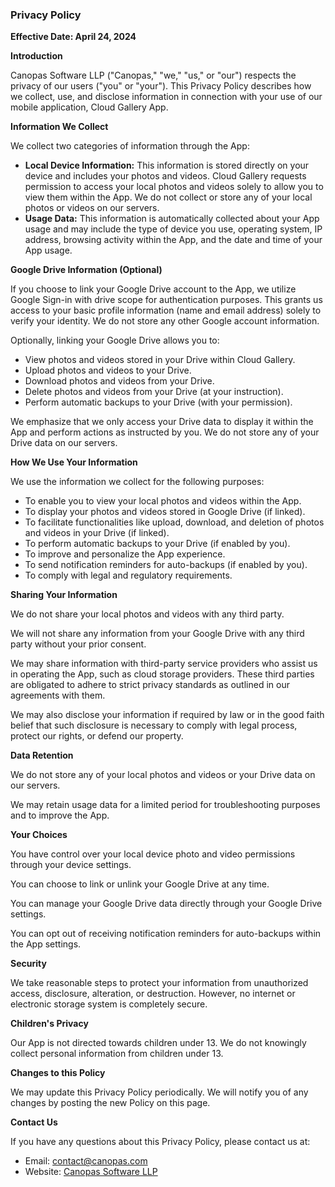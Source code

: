 ### Privacy Policy

**Effective Date: April 24, 2024**

**Introduction**

Canopas Software LLP ("Canopas," "we," "us," or "our") respects the privacy of our users ("you" or "your"). This Privacy Policy describes how we collect, use, and disclose information in connection with your use of our mobile application, Cloud Gallery App.

**Information We Collect**

We collect two categories of information through the App:

* **Local Device Information:** This information is stored directly on your device and includes your photos and videos. Cloud Gallery requests permission to access your local photos and videos solely to allow you to view them within the App. We do not collect or store any of your local photos or videos on our servers.
* **Usage Data:** This information is automatically collected about your App usage and may include the type of device you use, operating system, IP address, browsing activity within the App, and the date and time of your App usage.

**Google Drive Information (Optional)**

If you choose to link your Google Drive account to the App, we utilize Google Sign-in with drive scope for authentication purposes. This grants us access to your basic profile information (name and email address) solely to verify your identity. We do not store any other Google account information.

Optionally, linking your Google Drive allows you to:

* View photos and videos stored in your Drive within Cloud Gallery.
* Upload photos and videos to your Drive.
* Download photos and videos from your Drive.
* Delete photos and videos from your Drive (at your instruction).
* Perform automatic backups to your Drive (with your permission).

We emphasize that we only access your Drive data to display it within the App and perform actions as instructed by you. We do not store any of your Drive data on our servers.

**How We Use Your Information**

We use the information we collect for the following purposes:

* To enable you to view your local photos and videos within the App.
* To display your photos and videos stored in Google Drive (if linked).
* To facilitate functionalities like upload, download, and deletion of photos and videos in your Drive (if linked).
* To perform automatic backups to your Drive (if enabled by you).
* To improve and personalize the App experience.
* To send notification reminders for auto-backups (if enabled by you).
* To comply with legal and regulatory requirements.

**Sharing Your Information**

We do not share your local photos and videos with any third party.

We will not share any information from your Google Drive with any third party without your prior consent.

We may share information with third-party service providers who assist us in operating the App, such as cloud storage providers. These third parties are obligated to adhere to strict privacy standards as outlined in our agreements with them.

We may also disclose your information if required by law or in the good faith belief that such disclosure is necessary to comply with legal process, protect our rights, or defend our property.

**Data Retention**

We do not store any of your local photos and videos or your Drive data on our servers.

We may retain usage data for a limited period for troubleshooting purposes and to improve the App.

**Your Choices**

You have control over your local device photo and video permissions through your device settings.

You can choose to link or unlink your Google Drive at any time.

You can manage your Google Drive data directly through your Google Drive settings.

You can opt out of receiving notification reminders for auto-backups within the App settings.

**Security**

We take reasonable steps to protect your information from unauthorized access, disclosure, alteration, or destruction. However, no internet or electronic storage system is completely secure.

**Children's Privacy**

Our App is not directed towards children under 13. We do not knowingly collect personal information from children under 13.

**Changes to this Policy**

We may update this Privacy Policy periodically. We will notify you of any changes by posting the new Policy on this page.

**Contact Us**

If you have any questions about this Privacy Policy, please contact us at:

* Email: [contact@canopas.com](mailto:contact@canopas.com)
* Website: [Canopas Software LLP](https://www.canopas.com/)